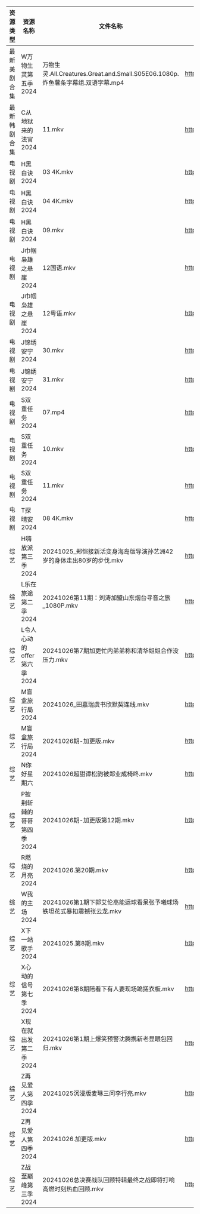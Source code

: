 | 资源类型   | 资源名称               | 文件名称                                                             | 分享链接                                 | 更新时间                |
| ------ | ------------------ | ---------------------------------------------------------------- | ------------------------------------ | ------------------- |
| 最新美剧合集 | W万物生灵第五季2024       | 万物生灵.All.Creatures.Great.and.Small.S05E06.1080p.炸鱼薯条字幕组.双语字幕.mp4 | https://www.alipan.com/s/oJfoni4pBPH | 2024-10-26 14:06:19 |
| 最新韩剧合集 | C从地狱来的法官2024       | 11.mkv                                                           | https://www.alipan.com/s/edr92CPHnET | 2024-10-26 00:05:09 |
| 电视剧    | H黑白诀2024           | 03 4K.mkv                                                        | https://www.alipan.com/s/6z8TkkXMQkW | 2024-10-26 14:05:29 |
| 电视剧    | H黑白诀2024           | 04 4K.mkv                                                        | https://www.alipan.com/s/6z8TkkXMQkW | 2024-10-26 14:05:29 |
| 电视剧    | H黑白诀2024           | 09.mkv                                                           | https://www.alipan.com/s/6z8TkkXMQkW | 2024-10-26 14:05:29 |
| 电视剧    | J巾帼枭雄之悬崖2024       | 12国语.mkv                                                         | https://www.alipan.com/s/nahMqtBkCts | 2024-10-26 14:05:37 |
| 电视剧    | J巾帼枭雄之悬崖2024       | 12粤语.mkv                                                         | https://www.alipan.com/s/nahMqtBkCts | 2024-10-26 14:05:37 |
| 电视剧    | J锦绣安宁2024          | 30.mkv                                                           | https://www.alipan.com/s/S9DScaATSGS | 2024-10-26 19:05:40 |
| 电视剧    | J锦绣安宁2024          | 31.mkv                                                           | https://www.alipan.com/s/S9DScaATSGS | 2024-10-26 19:05:40 |
| 电视剧    | S双重任务2024          | 07.mp4                                                           | https://www.alipan.com/s/GzKTXmV4HxL | 2024-10-26 19:06:07 |
| 电视剧    | S双重任务2024          | 10.mkv                                                           | https://www.alipan.com/s/GzKTXmV4HxL | 2024-10-26 19:06:07 |
| 电视剧    | S双重任务2024          | 11.mkv                                                           | https://www.alipan.com/s/GzKTXmV4HxL | 2024-10-26 19:06:07 |
| 电视剧    | T探晴安2024           | 08 4K.mkv                                                        | https://www.alipan.com/s/BScPfWednTi | 2024-10-26 14:06:17 |
| 综艺     | H嗨放派第三季2024        | 20241025_郑恺接新活变身海岛版导演孙艺洲42岁的身体走出80岁的步伐.mkv                       | https://www.alipan.com/s/VRKJ132nbcQ | 2024-10-26 08:06:38 |
| 综艺     | L乐在旅途第二季2024       | 20241026第11期：刘涛加盟山东烟台寻音之旅_1080P.mkv                              | https://www.alipan.com/s/Bpgs7s649KJ | 2024-10-26 21:06:52 |
| 综艺     | L令人心动的offer第六季2024 | 20241026第7期加更忙内弟弟称和清华姐姐合作没压力.mkv                                 | https://www.alipan.com/s/wF4mBRf7vAS | 2024-10-26 14:06:55 |
| 综艺     | M盲盒旅行局2024         | 20241026_田嘉瑞虞书欣默契连线.mkv                                          | https://www.alipan.com/s/sw7yafb4e5C | 2024-10-26 14:07:06 |
| 综艺     | M盲盒旅行局2024         | 20241026期-加更版.mkv                                                | https://www.alipan.com/s/sw7yafb4e5C | 2024-10-26 14:07:06 |
| 综艺     | N你好星期六             | 20241026超甜谭松韵被郑业成椅咚.mkv                                          | https://www.alipan.com/s/V89qnjC6T3z | 2024-10-26 21:07:11 |
| 综艺     | P披荆斩棘的哥哥第四季2024    | 20241026期-加更版第12期.mkv                                            | https://www.alipan.com/s/94NT9iGe94e | 2024-10-26 14:07:20 |
| 综艺     | R燃烧的月亮2024         | 20241026.第20期.mkv                                                | https://www.alipan.com/s/S4qcpFUguQa | 2024-10-26 14:07:23 |
| 综艺     | W我的主场2024          | 20241026第1期下郭艾伦高能运球看呆张予曦球场铁坦花式暴扣震撼张云龙.mkv                        | https://www.alipan.com/s/KLxaNppeykr | 2024-10-26 14:07:56 |
| 综艺     | X下一站歌手2024         | 20241025.第8期.mkv                                                 | https://www.alipan.com/s/eBKzWFKqm82 | 2024-10-26 08:07:44 |
| 综艺     | X心动的信号第七季2024      | 20241026第8期陪看下有人要现场跪搓衣板.mkv                                      | https://www.alipan.com/s/wQqfQxMS8Sx | 2024-10-26 14:08:09 |
| 综艺     | X现在就出发第二季2024      | 20241026第1期上爆笑预警沈腾携新老显眼包回归.mkv                                   | https://www.alipan.com/s/YwguExbkfUt | 2024-10-26 14:08:11 |
| 综艺     | Z再见爱人第四季2024       | 20241025沉浸版麦琳三问李行亮.mkv                                           | https://www.alipan.com/s/js8zJ9enmDc | 2024-10-26 08:08:05 |
| 综艺     | Z再见爱人第四季2024       | 20241026.加更版.mkv                                                 | https://www.alipan.com/s/js8zJ9enmDc | 2024-10-26 14:08:21 |
| 综艺     | Z战至巅峰第三季2024       | 20241026总决赛战队回顾特辑最终之战即将打响高燃时刻热血回顾.mkv                            | https://www.alipan.com/s/5yE689QzaiL | 2024-10-26 14:08:24 |
